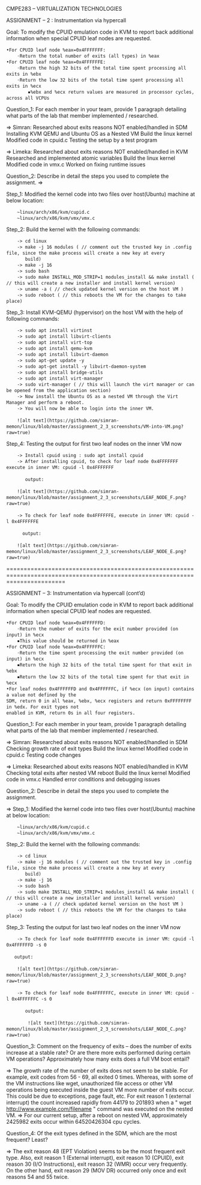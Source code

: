 CMPE283 – VIRTUALIZATION TECHNOLOGIES

ASSIGNMENT – 2 : Instrumentation via hypercall

Goal: To modify the CPUID emulation code in KVM to report back additional information 
when special CPUID leaf nodes are requested.

	•For CPUID leaf node %eax=0x4FFFFFFF:
		◦Return the total number of exits (all types) in %eax
	•For CPUID leaf node %eax=0x4FFFFFFE:
		◦Return the high 32 bits of the total time spent processing all exits in %ebx
		◦Return the low 32 bits of the total time spent processing all exits in %ecx
			▪%ebx and %ecx return values are measured in processor cycles, across all VCPUs
			
Question_1: For each member in your team, provide 1 paragraph detailing what parts of the lab that member 
implemented / researched.	

=> Simran: Researched about exits reasons NOT enabled/handled in SDM
           Installing KVM QEMU and Ubuntu OS as a Nested VM
           Build the linux kernel
           Modified code in cpuid.c
           Testing the setup by a test program
            
=> Limeka: Researched about exits reasons NOT enabled/handled in KVM
           Researched and implemented atomic variables
           Build the linux kernel
           Modified code in vmx.c
           Worked on fixing runtime issues
		
Question_2: Describe in detail the steps you used to complete the assignment. 
=>

Step_1: Modified the kernel code into two files over host(Ubuntu) machine at below location:

        ~linux/arch/x86/kvm/cupid.c
        ~linux/arch/x86/kvm/vmx/vmx.c

Step_2: Build the kernel with the following commands:

        -> cd linux
        -> make -j 16 modules ( // comment out the trusted key in .config file, since the make process will create a new key at every
           build)
        -> make -j 16
        -> sudo bash
        -> sudo make INSTALL_MOD_STRIP=1 modules_install && make install ( // this will create a new installer and install kernel version)
        -> uname -a ( // check updated kernel version on the host VM )
        -> sudo reboot ( // this reboots the VM for the changes to take place)

Step_3: Install KVM-QEMU (hypervisor) on the host VM with the help of following commands:

        -> sudo apt install virtinst
        -> sudo apt install libvirt-clients
        -> sudo apt install virt-top
        -> sudo apt install qemu-kvm
        -> sudo apt install libvirt-daemon
        -> sudo apt-get update -y
        -> sudo apt-get install -y libvirt-daemon-system
        -> sudo apt install bridge-utils
        -> sudo apt install virt-manager
        -> sudo virt-manager ( // this will launch the virt manager or can be opened from the application section)
        -> Now install the Ubuntu OS as a nested VM through the Virt Manager and perform a reboot.
        -> You will now be able to login into the inner VM.
        
        ![alt text](https://github.com/simran-memon/linux/blob/master/assignment_2_3_screenshots/VM-into-VM.png?raw=true)
        
        
Step_4: Testing the output for first two leaf nodes on the inner VM now

        -> Install cpuid using : sudo apt install cpuid
        -> After installing cpuid, to check for leaf node 0x4FFFFFFF execute in inner VM: cpuid -l 0x4FFFFFFF
           
           output:
 
        ![alt text](https://github.com/simran-memon/linux/blob/master/assignment_2_3_screenshots/LEAF_NODE_F.png?raw=true)
        
        -> To check for leaf node 0x4FFFFFFE, execute in inner VM: cpuid -l 0x4FFFFFFE
     
          output:
                  
        ![alt text](https://github.com/simran-memon/linux/blob/master/assignment_2_3_screenshots/LEAF_NODE_E.png?raw=true)
        
        
        
=============================================================================================================================




ASSIGNMENT – 3: Instrumentation via hypercall (cont’d)

Goal: To modify the CPUID emulation code in KVM to report back additional information 
when special CPUID leaf nodes are requested.

	•For CPUID leaf node %eax=0x4FFFFFFD:
		◦Return the number of exits for the exit number provided (on input) in %ecx
		▪This value should be returned in %eax 
	•For CPUID leaf node %eax=0x4FFFFFFC:
		◦Return the time spent processing the exit number provided (on input) in %ecx
		▪Return the high 32 bits of the total time spent for that exit in %ebx
		▪Return the low 32 bits of the total time spent for that exit in %ecx
	•For leaf nodes 0x4FFFFFFD and 0x4FFFFFFC, if %ecx (on input) contains a value not defined by the 
	SDM, return 0 in all %eax, %ebx, %ecx registers and return 0xFFFFFFFF in %edx. For exit types not 
	enabled in KVM, return 0s in all four registers.

Question_1: For each member in your team, provide 1 paragraph detailing what parts of the lab that member 
implemented / researched.	

=> Simran: Researched about exits reasons NOT enabled/handled in SDM
           Checking growth rate of exit types
           Build the linux kernel
           Modified code in cpuid.c
           Testing code changes
            
=> Limeka: Researched about exits reasons NOT enabled/handled in KVM
           Checking total exits after nested VM reboot
           Build the linux kernel
           Modified code in vmx.c
           Handled error conditions and debugging issues
           
           
Question_2: Describe in detail the steps you used to complete the assignment. 

=>
Step_1: Modified the kernel code into two files over host(Ubuntu) machine at below location:

        ~linux/arch/x86/kvm/cupid.c
        ~linux/arch/x86/kvm/vmx/vmx.c

Step_2: Build the kernel with the following commands:

        -> cd linux
        -> make -j 16 modules ( // comment out the trusted key in .config file, since the make process will create a new key at every
           build)
        -> make -j 16
        -> sudo bash
        -> sudo make INSTALL_MOD_STRIP=1 modules_install && make install ( // this will create a new installer and install kernel version)
        -> uname -a ( // check updated kernel version on the host VM )
        -> sudo reboot ( // this reboots the VM for the changes to take place)
      
Step_3: Testing the output for last two leaf nodes on the inner VM now

        -> To check for leaf node 0x4FFFFFFD execute in inner VM: cpuid -l 0x4FFFFFFD -s 0
	   
	   output:
           
        ![alt text](https://github.com/simran-memon/linux/blob/master/assignment_2_3_screenshots/LEAF_NODE_D.png?raw=true)
        
        -> To check for leaf node 0x4FFFFFFC, execute in inner VM: cpuid -l 0x4FFFFFFC -s 0
        
           output:           
                             
            ![alt text](https://github.com/simran-memon/linux/blob/master/assignment_2_3_screenshots/LEAF_NODE_C.png?raw=true)
        
Question_3: Comment on the frequency of exits – does the number of exits increase at a stable rate? Or are there 
more exits performed during certain VM operations? Approximately how many exits does a full VM 
boot entail?

=> The growth rate of the number of exits does not seem to be stable. For example, exit codes from 56 - 69, all exited 0 times. Whereas, with some of the VM instructions like wget, unauthorized file access or other VM operations being executed inside the guest VM more number of exits occur. This could be due to exceptions, page fault, etc. For exit reason 1 (external interrupt) the count increased rapidly from 44179 to 201893 when a " wget http://www.example.com/filename " command was executed on the nested VM.
=> For our current setup, after a reboot on nested VM, approximately 2425982 exits occur within 64520426304 cpu cycles.


Question_4: Of the exit types defined in the SDM, which are the most frequent? Least?

=> The exit reason 48 (EPT Violation) seems to be the most frequent exit type. Also, exit reason 1 (External interrupt), exit reason 10 (CPUID), exit reason 30 (I/O Instructions), exit reason 32 (WMR) occur very frequently. On the other hand, exit reason 29 (MOV DR) occurred only once and exit reasons 54 and 55 twice.
        
        
        
        
        
       

        
        








